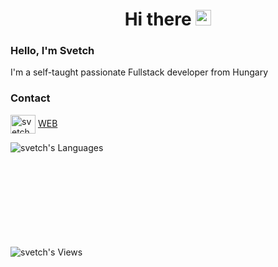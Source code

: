 <h1 align="center">Hi there <img src="https://media.giphy.com/media/hvRJCLFzcasrR4ia7z/giphy.gif" width="25px"></h1>

### Hello, I'm Svetch

I'm a self-taught passionate Fullstack developer from Hungary

### Contact

<a href="https://discord.com/users/788813950115381249" target="_blank"><img align="center" src="https://raw.githubusercontent.com/rahuldkjain/github-profile-readme-generator/master/src/images/icons/Social/discord.svg" alt="svetch" height="30" width="40" /></a>
<a href="https://svetch.com">WEB</a>

<p><img align="left" src="https://github-readme-stats-six-puce.vercel.app/api/top-langs?username=svetch&show_icons=true&theme=dark&locale=en&layout=compact&count_private=true&langs_count=11" alt="svetch's Languages"/></p>

<br>
<br>
<br>
<br>
<br>
<br>
<br>
<br>
<br>

<p align="left"> <img src="https://komarev.com/ghpvc/?username=svetch&label=Views&color=038cfc&style=flat" alt="svetch's Views"/> </p>
